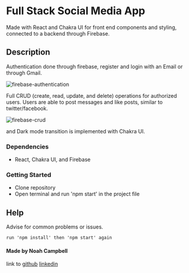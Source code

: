 # Full Stack Social Media App

Made with React and Chakra UI for front end components and styling, connected to a backend through Firebase. 


## Description

Authentication done through firebase, register and login with an Email or through Gmail.

![firebase-authentication](https://user-images.githubusercontent.com/18235372/159188964-3e245755-db48-478e-a33b-fa96603ff1fc.gif)

Full CRUD (create, read, update, and delete) operations for authorized users.
Users are able to post messages and like posts, similar to twitter/facebook.

![firebase-crud](https://user-images.githubusercontent.com/18235372/159189120-9aee1ecb-4f86-4b5b-be47-76a7fb437cef.gif)

and Dark mode transition is implemented with Chakra UI.



### Dependencies

* React, Chakra UI, and Firebase
    

### Getting Started

* Clone repository
* Open terminal and run 'npm start' in the project file

## Help

Advise for common problems or issues.
```
run 'npm install' then 'npm start' again
```

#### Made by Noah Campbell
link to
<a href="https://github.com/noah-campbell" target="blank">github</a>
<a href="https://www.linkedin.com/in/noah-l-campbell/" target="blank">linkedin</a>

